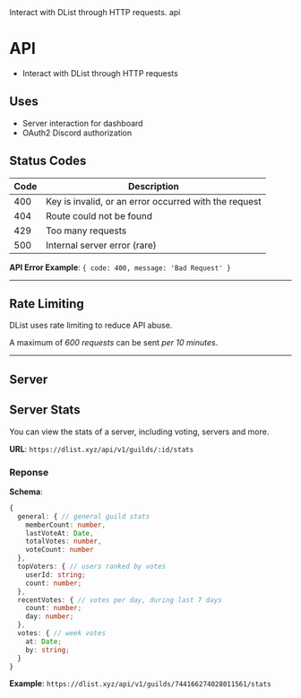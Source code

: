 <title>API</title>
<description>Interact with DList through HTTP requests.</description>
<url>api</url>

# API
- Interact with DList through HTTP requests

## Uses
- Server interaction for dashboard
- OAuth2 Discord authorization

## Status Codes
Code | Description
-----|-------------
400  | Key is invalid, or an error occurred with the request
404  | Route could not be found
429  | Too many requests
500  | Internal server error (rare)

**API Error Example**:
`{ code: 400, message: 'Bad Request' }`

---

## Rate Limiting
DList uses rate limiting to reduce API abuse.

A maximum of *600 requests* can be sent *per 10 minutes*.

---

## Server 

## Server Stats
You can view the stats of a server, including voting, servers and more.

**URL**: `https://dlist.xyz/api/v1/guilds/:id/stats`

### Reponse

**Schema**:
```ts
{
  general: { // general guild stats
    memberCount: number,
    lastVoteAt: Date,
    totalVotes: number,
    voteCount: number
  },
  topVoters: { // users ranked by votes
    userId: string;
    count: number;
  },
  recentVotes: { // votes per day, during last 7 days
    count: number;
    day: number;
  },
  votes: { // week votes
    at: Date;
    by: string;
  }
}
```

**Example**: `https://dlist.xyz/api/v1/guilds/744166274028011561/stats`